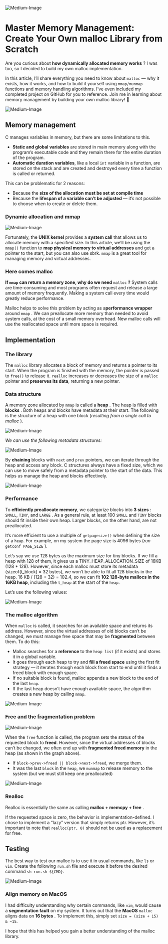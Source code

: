 ![Medium-Image](https://miro.medium.com/v2/resize:fit:640/format:webp/0*adLrgmUdMlW0VY34)

# Master Memory Management: Create Your Own malloc Library from Scratch

Are you curious about **how dynamically allocated memory works** ? I was too, so I decided to build my own malloc implementation.

In this article, I’ll share everything you need to know about `malloc` — why it exists, how it works, and how to build it yourself using `mmap/munmap` functions and memory handling algorithms. I’ve even included my completed project on GitHub for you to reference. Join me in learning about memory management by building your own malloc library! 👷

![Medium-Image](https://miro.medium.com/v2/resize:fit:640/format:webp/1*KWfKFWF9Hns1JCbOBzAQtA.png)

## Memory management

C manages variables in memory, but there are some limitations to this.

-   **Static and global variables** are stored in main memory along with the program’s executable code and they remain there for the entire duration of the program.
-   **Automatic duration variables**, like a local `int` variable in a function, are stored on the stack and are created and destroyed every time a function is called or returned.

This can be problematic for 2 reasons:

-   Because the **size of the allocation must be set at compile time**
-   Because the **lifespan of a variable can’t be adjusted** — it’s not possible to choose when to create or delete them.

### Dynamic allocation and mmap

![Medium-Image](https://miro.medium.com/v2/resize:fit:640/format:webp/1*P03pFE1HjM0DUleA6Zz9XA.png)

Fortunately, the **UNIX kernel** provides a **system call** that allows us to allocate memory with a specified size. In this article, we’ll be using the `mmap()` function to **map physical memory to virtual addresses** and get a pointer to the start, but you can also use sbrk. `mmap` is a great tool for managing memory and virtual addresses.

### Here comes malloc

**If `mmap` can return a memory zone, why do we need** `malloc` **?** System calls are time-consuming and most programs often request and release a large amount of memory frequently. Making a system call every time would greatly reduce performance.

Malloc helps to solve this problem by acting as a**performance wrapper** around `mmap` . We can preallocate more memory than needed to avoid system calls, at the cost of a small memory overhead. New malloc calls will use the reallocated space until more space is required.

## Implementation

### The library

The `malloc` library allocates a block of memory and returns a pointer to its start. When the program is finished with the memory, the pointer is passed to `free()` to release it. `realloc` increases or decreases the size of a `malloc` pointer and **preserves its data**, returning a new pointer.

### Data structure

A memory zone allocated by `mmap` is called a **heap** . The heap is filled with **blocks** . Both heaps and blocks have metadata at their start. The following is the structure of a heap with one block (_resulting from a single call to malloc_ ).

![Medium-Image](https://miro.medium.com/v2/resize:fit:640/format:webp/1*iXHfrEUza03cFe5IXEvs0Q.png)

_We can use the following metadata structures:_

![Medium-Image](https://miro.medium.com/v2/resize:fit:640/format:webp/1*5KATkGiqidT3NnXnEGCnYw.png)

By **chaining** blocks with `next` and `prev` pointers, we can iterate through the heap and access any block. C structures always have a fixed size, which we can use to move safely from a metadata pointer to the start of the data. This helps us manage the heap and blocks effectively.

![Medium-Image](https://miro.medium.com/v2/resize:fit:640/format:webp/1*PD1IMRW3v8V7IPNt2Ki6fg.png)

### Performance

To **efficiently preallocate memory**, we categorize blocks into **3 sizes** : `SMALL`, `TINY`, and `LARGE` . As a general rule, at least 100 `SMALL` and `TINY` blocks should fit inside their own heap. Larger blocks, on the other hand, are not preallocated.

It’s more efficient to use a multiple of `getpagesize()` when defining the size of a `heap`. For example, on my system the page size is 4096 bytes (_run_ `getconf PAGE_SIZE` ).

Let’s say we use 128 bytes as the maximum size for tiny blocks. If we fill a heap with 128 of them, it gives us a TINY_HEAP_ALLOCATION_SIZE of 16KB (128 \* 128). However, since each malloc must store its metadata (sizeof(t_block) = 32 bytes), we won’t be able to fit all 128 blocks in the heap. 16 KB / (128 + 32) = 102.4, so we can fit **102 128-byte mallocs in the 16KB heap**, including the `t_heap` at the start of the `heap`.

Let’s use the following values:

![Medium-Image](https://miro.medium.com/v2/resize:fit:640/format:webp/1*6nqafaoE8UwH3FM6cfC4vw.png)

### The malloc algorithm

When `malloc` is called, it searches for an available space and returns its address. However, since the virtual addresses of old blocks can’t be changed, we must manage free space that may be **fragmented** between them. To do this:

-   Malloc searches for a **reference** to the `heap list` (if it exists) and stores it in a global variable.
-   It goes through each heap to try and **fill a freed space** using the first fit strategy — it iterates through each block from start to end until it finds a freed block with enough space.
-   If no suitable block is found, malloc appends a new block to the end of the last `heap`.
-   If the last heap doesn’t have enough available space, the algorithm creates a new heap by calling `mmap`.

![Medium-Image](https://miro.medium.com/v2/resize:fit:640/format:webp/1*AF9LEW_Od3MMQrTxsOgCXQ.png)

### Free and the fragmentation problem

![Medium-Image](https://miro.medium.com/v2/resize:fit:640/format:webp/1*Y7xikxHO1Yoyv1eZm7l6aA.png)

When the `free` function is called, the program sets the status of the requested block to **freed**. However, since the virtual addresses of blocks can’t be changed, we often end up with **fragmented freed memory** in the heap (as shown in the graph above).

-   If `block->prev->freed || block->next->freed`, we merge them.
-   It was the last `block` in the `heap`, we `munmap` to release memory to the system (but we must still keep one preallocated)

![Medium-Image](https://miro.medium.com/v2/resize:fit:640/format:webp/1*b6UUPdiLb3yAVyZXvPH0qg.png)

### Realloc

Realloc is essentially the same as calling **malloc + memcpy + free** .

If the requested space is zero, the behavior is implementation-defined. I chose to implement a “lazy” version that simply returns ptr. However, it’s important to note that `realloc(ptr, 0)` should not be used as a replacement for free.

## Testing

The best way to test our malloc is to use it in usual commands, like `ls` or `vim`. Create the following `run.sh` file and execute it before the desired command `sh run.sh ${CMD}`.

![Medium-Image](https://miro.medium.com/v2/resize:fit:640/format:webp/1*CZyzZswnc5-Q5v84-TTSlg.png)

### Align memory on MacOS

I had difficulty understanding why certain commands, like `vim`, would cause a **segmentation fault** on my system. It turns out that the **MacOS** `malloc` aligns data on **16 bytes** . To implement this, simply set `size = (size + 15) & ~15`.

I hope that this has helped you gain a better understanding of the malloc library.
